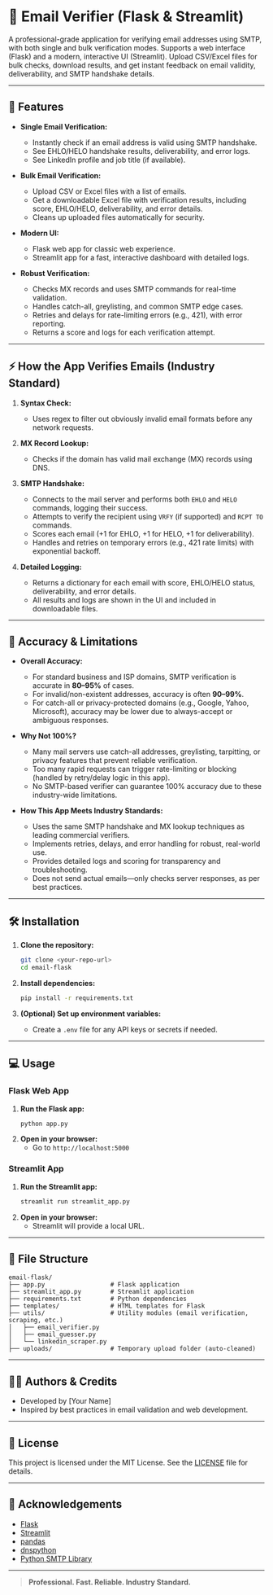 # 📧 Email Verifier (Flask & Streamlit)

A professional-grade application for verifying email addresses using SMTP, with both single and bulk verification modes. Supports a web interface (Flask) and a modern, interactive UI (Streamlit). Upload CSV/Excel files for bulk checks, download results, and get instant feedback on email validity, deliverability, and SMTP handshake details.

---

## 🚀 Features

- **Single Email Verification:**
  - Instantly check if an email address is valid using SMTP handshake.
  - See EHLO/HELO handshake results, deliverability, and error logs.
  - See LinkedIn profile and job title (if available).

- **Bulk Email Verification:**
  - Upload CSV or Excel files with a list of emails.
  - Get a downloadable Excel file with verification results, including score, EHLO/HELO, deliverability, and error details.
  - Cleans up uploaded files automatically for security.

- **Modern UI:**
  - Flask web app for classic web experience.
  - Streamlit app for a fast, interactive dashboard with detailed logs.

- **Robust Verification:**
  - Checks MX records and uses SMTP commands for real-time validation.
  - Handles catch-all, greylisting, and common SMTP edge cases.
  - Retries and delays for rate-limiting errors (e.g., 421), with error reporting.
  - Returns a score and logs for each verification attempt.

---

## ⚡ How the App Verifies Emails (Industry Standard)

1. **Syntax Check:**
   - Uses regex to filter out obviously invalid email formats before any network requests.

2. **MX Record Lookup:**
   - Checks if the domain has valid mail exchange (MX) records using DNS.

3. **SMTP Handshake:**
   - Connects to the mail server and performs both `EHLO` and `HELO` commands, logging their success.
   - Attempts to verify the recipient using `VRFY` (if supported) and `RCPT TO` commands.
   - Scores each email (+1 for EHLO, +1 for HELO, +1 for deliverability).
   - Handles and retries on temporary errors (e.g., 421 rate limits) with exponential backoff.

4. **Detailed Logging:**
   - Returns a dictionary for each email with score, EHLO/HELO status, deliverability, and error details.
   - All results and logs are shown in the UI and included in downloadable files.

---

## 🎯 Accuracy & Limitations

- **Overall Accuracy:**
  - For standard business and ISP domains, SMTP verification is accurate in **80–95%** of cases.
  - For invalid/non-existent addresses, accuracy is often **90–99%**.
  - For catch-all or privacy-protected domains (e.g., Google, Yahoo, Microsoft), accuracy may be lower due to always-accept or ambiguous responses.

- **Why Not 100%?**
  - Many mail servers use catch-all addresses, greylisting, tarpitting, or privacy features that prevent reliable verification.
  - Too many rapid requests can trigger rate-limiting or blocking (handled by retry/delay logic in this app).
  - No SMTP-based verifier can guarantee 100% accuracy due to these industry-wide limitations.

- **How This App Meets Industry Standards:**
  - Uses the same SMTP handshake and MX lookup techniques as leading commercial verifiers.
  - Implements retries, delays, and error handling for robust, real-world use.
  - Provides detailed logs and scoring for transparency and troubleshooting.
  - Does not send actual emails—only checks server responses, as per best practices.

---

## 🛠️ Installation

1. **Clone the repository:**
   ```bash
   git clone <your-repo-url>
   cd email-flask
   ```

2. **Install dependencies:**
   ```bash
   pip install -r requirements.txt
   ```

3. **(Optional) Set up environment variables:**
   - Create a `.env` file for any API keys or secrets if needed.

---

## 💻 Usage

### Flask Web App

1. **Run the Flask app:**
   ```bash
   python app.py
   ```
2. **Open in your browser:**
   - Go to `http://localhost:5000`

### Streamlit App

1. **Run the Streamlit app:**
   ```bash
   streamlit run streamlit_app.py
   ```
2. **Open in your browser:**
   - Streamlit will provide a local URL.

---

## 📂 File Structure

```
email-flask/
├── app.py                  # Flask application
├── streamlit_app.py        # Streamlit application
├── requirements.txt        # Python dependencies
├── templates/              # HTML templates for Flask
├── utils/                  # Utility modules (email verification, scraping, etc.)
│   ├── email_verifier.py
│   ├── email_guesser.py
│   └── linkedin_scraper.py
├── uploads/                # Temporary upload folder (auto-cleaned)
```

---

## 🧑‍💻 Authors & Credits

- Developed by [Your Name]
- Inspired by best practices in email validation and web development.

---

## 📜 License

This project is licensed under the MIT License. See the [LICENSE](LICENSE) file for details.

---

## 🙏 Acknowledgements

- [Flask](https://flask.palletsprojects.com/)
- [Streamlit](https://streamlit.io/)
- [pandas](https://pandas.pydata.org/)
- [dnspython](https://www.dnspython.org/)
- [Python SMTP Library](https://docs.python.org/3/library/smtplib.html)

---

> **Professional. Fast. Reliable. Industry Standard.**
